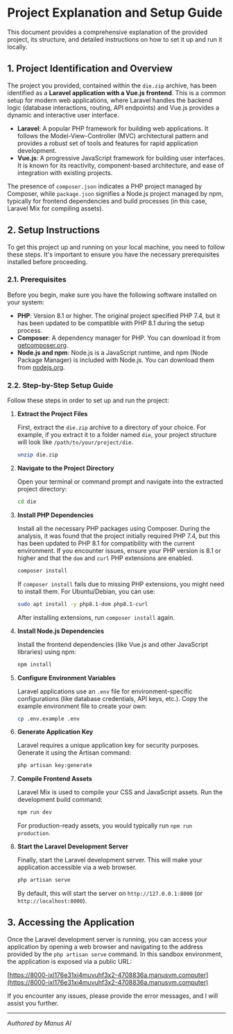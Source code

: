 # Project Explanation and Setup Guide

This document provides a comprehensive explanation of the provided project, its structure, and detailed instructions on how to set it up and run it locally.

## 1. Project Identification and Overview

The project you provided, contained within the `die.zip` archive, has been identified as a **Laravel application with a Vue.js frontend**. This is a common setup for modern web applications, where Laravel handles the backend logic (database interactions, routing, API endpoints) and Vue.js provides a dynamic and interactive user interface.

- **Laravel**: A popular PHP framework for building web applications. It follows the Model-View-Controller (MVC) architectural pattern and provides a robust set of tools and features for rapid application development.
- **Vue.js**: A progressive JavaScript framework for building user interfaces. It is known for its reactivity, component-based architecture, and ease of integration with existing projects.

The presence of `composer.json` indicates a PHP project managed by Composer, while `package.json` signifies a Node.js project managed by npm, typically for frontend dependencies and build processes (in this case, Laravel Mix for compiling assets).

## 2. Setup Instructions

To get this project up and running on your local machine, you need to follow these steps. It's important to ensure you have the necessary prerequisites installed before proceeding.

### 2.1. Prerequisites

Before you begin, make sure you have the following software installed on your system:

- **PHP**: Version 8.1 or higher. The original project specified PHP 7.4, but it has been updated to be compatible with PHP 8.1 during the setup process.
- **Composer**: A dependency manager for PHP. You can download it from [getcomposer.org](https://getcomposer.org/download/).
- **Node.js and npm**: Node.js is a JavaScript runtime, and npm (Node Package Manager) is included with Node.js. You can download them from [nodejs.org](https://nodejs.org/en/download/).

### 2.2. Step-by-Step Setup Guide

Follow these steps in order to set up and run the project:

1.  **Extract the Project Files**

    First, extract the `die.zip` archive to a directory of your choice. For example, if you extract it to a folder named `die`, your project structure will look like `/path/to/your/project/die`.

    ```bash
    unzip die.zip
    ```

2.  **Navigate to the Project Directory**

    Open your terminal or command prompt and navigate into the extracted project directory:

    ```bash
    cd die
    ```

3.  **Install PHP Dependencies**

    Install all the necessary PHP packages using Composer. During the analysis, it was found that the project initially required PHP 7.4, but this has been updated to PHP 8.1 for compatibility with the current environment. If you encounter issues, ensure your PHP version is 8.1 or higher and that the `dom` and `curl` PHP extensions are enabled.

    ```bash
    composer install
    ```

    If `composer install` fails due to missing PHP extensions, you might need to install them. For Ubuntu/Debian, you can use:

    ```bash
    sudo apt install -y php8.1-dom php8.1-curl
    ```

    After installing extensions, run `composer install` again.

4.  **Install Node.js Dependencies**

    Install the frontend dependencies (like Vue.js and other JavaScript libraries) using npm:

    ```bash
    npm install
    ```

5.  **Configure Environment Variables**

    Laravel applications use an `.env` file for environment-specific configurations (like database credentials, API keys, etc.). Copy the example environment file to create your own:

    ```bash
    cp .env.example .env
    ```

6.  **Generate Application Key**

    Laravel requires a unique application key for security purposes. Generate it using the Artisan command:

    ```bash
    php artisan key:generate
    ```

7.  **Compile Frontend Assets**

    Laravel Mix is used to compile your CSS and JavaScript assets. Run the development build command:

    ```bash
    npm run dev
    ```

    For production-ready assets, you would typically run `npm run production`.

8.  **Start the Laravel Development Server**

    Finally, start the Laravel development server. This will make your application accessible via a web browser.

    ```bash
    php artisan serve
    ```

    By default, this will start the server on `http://127.0.0.1:8000` (or `http://localhost:8000`).

## 3. Accessing the Application

Once the Laravel development server is running, you can access your application by opening a web browser and navigating to the address provided by the `php artisan serve` command. In this sandbox environment, the application is exposed via a public URL:

[https://8000-ixl176e31xi4muvuhf3x2-4708836a.manusvm.computer](https://8000-ixl176e31xi4muvuhf3x2-4708836a.manusvm.computer)

If you encounter any issues, please provide the error messages, and I will assist you further.

---

*Authored by Manus AI*

